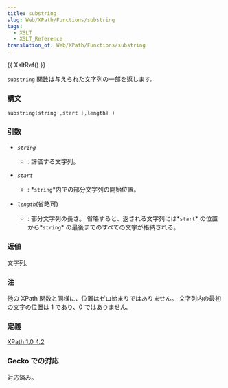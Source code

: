 ```yaml
---
title: substring
slug: Web/XPath/Functions/substring
tags:
  - XSLT
  - XSLT_Reference
translation_of: Web/XPath/Functions/substring
---
```

{{ XsltRef() }}

`substring` 関数は与えられた文字列の一部を返します。

### 構文

    substring(string ,start [,length] )

### 引数

- _`string`_
  - : 評価する文字列。

- _`start`_
  - : *`string`*内での部分文字列の開始位置。
- _`length`_(省略可)
  - : 部分文字列の長さ。 省略すると、返される文字列には*`start`* の位置から*`string`* の最後までのすべての文字が格納される。

### 返値

文字列。

### 注

他の XPath 関数と同様に、位置はゼロ始まりではありません。 文字列内の最初の文字の位置は 1 であり、0 ではありません。

### 定義

[XPath 1.0 4.2](https://www.w3.org/TR/xpath#function-substring)

### Gecko での対応

対応済み。
